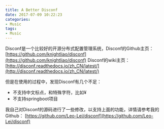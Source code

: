 ```yaml
---
title: A Better Disconf
date: 2017-07-09 10:22:23
categories:
- Music
tags:
- Music
---
```


Disconf是一个比较好的开源分布式配置管理系统，Disconf的Github主页：    
[https://github.com/knightliao/disconf](https://github.com/knightliao/disconf)
Disconf的wiki主页：    
[http://disconf.readthedocs.io/zh_CN/latest/](http://disconf.readthedocs.io/zh_CN/latest/)

但是在使用的过程中，发现Disconf有几个不足：
* 不支持中文标点，和特殊字符，比如¥
* 不支持springboot项目

我自己对Disconf的源码进行了一些修改，以支持上面的功能，详情请参考我的Github：
[https://github.com/Leo-Lei/disconf](https://github.com/Leo-Lei/disconf)
